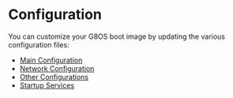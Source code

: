 # Configuration

You can customize your G8OS boot image by updating the various configuration files:

* [Main Configuration](main.md)
* [Network Configuration](network.md)
* [Other Configurations](other.md)
* [Startup Services](startup.md)
